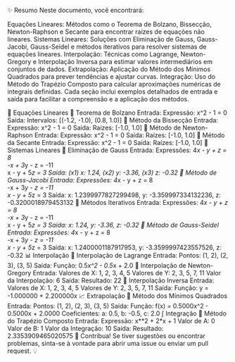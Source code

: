 ✨ Resumo
Neste documento, você encontrará:

Equações Lineares: Métodos como o Teorema de Bolzano, Bissecção, Newton-Raphson e Secante para encontrar raízes de equações não lineares.
Sistemas Lineares: Soluções com Eliminação de Gauss, Gauss-Jacobi, Gauss-Seidel e métodos iterativos para resolver sistemas de equações lineares.
Interpolação: Técnicas como Lagrange, Newton-Gregory e Interpolação Inversa para estimar valores intermediários em conjuntos de dados.
Extrapolação: Aplicação do Método dos Mínimos Quadrados para prever tendências e ajustar curvas.
Integração: Uso do Método do Trapézio Composto para calcular aproximações numéricas de integrais definidas.
Cada seção inclui exemplos detalhados de entrada e saída para facilitar a compreensão e a aplicação dos métodos.

📐 Equações Lineares
🔹 Teorema de Bolzano
Entrada:
Expressão: x^2 - 1 = 0
Saída:
Intervalos: [(-1.2, -1.0), (0.8, 1.0)]
🔹 Método da Bissecção
Entrada:
Expressão: x^2 - 1 = 0
Saída:
Raízes: [-1.0, 1.0]
🔹 Método de Newton-Raphson
Entrada:
Expressão: x^2 - 1 = 0
Saída:
Raízes: [-1.0, 1.0]
🔹 Método da Secante
Entrada:
Expressão: x^2 - 1 = 0
Saída:
Raízes: [-1.0, 1.0]
🧮 Sistemas Lineares
🔹 Eliminação de Gauss
Entrada:
Expressões:
4*x - y + z = 8  
-x + 3*y - z = -11  
x - y + 5*z = 3
Saída:
(x1) x: 1.24, (x2) y: -3.36, (x3) z: -0.32
🔹 Método de Gauss-Jacobi
Entrada:
Expressões:
4*x - y + z = 8  
-x + 3*y - z = -11  
x - y + 5*z = 3
Saída:
x: 1.2399977827299498, y: -3.359997334132236, z: -0.3200018979453132
🔹 Métodos Iterativos
Entrada:
Expressões:
4*x - y + z = 8  
-x + 3*y - z = -11  
x - y + 5*z = 3
Saída:
x: 1.24, y: -3.36, z: -0.32
🔹 Método de Gauss-Seidel
Entrada:
Expressões:
4*x - y + z = 8  
-x + 3*y - z = -11  
x - y + 5*z = 3
Saída:
x: 1.2400001187917953, y: -3.3599997423557526, z: -0.32
📊 Interpolação
🔹 Interpolação de Lagrange
Entrada:
Pontos: (1, 2), (2, 3), (3, 5)
Saída:
Função: 0.5*x^2 - 0.5*x + 2.0
🔹 Interpolação de Newton-Gregory
Entrada:
Valores de X: 1, 2, 3, 4, 5
Valores de Y: 2, 3, 5, 7, 11
Valor da Interpolação: 6
Saída:
Resultado: 22
🔹 Interpolação Inversa
Entrada:
Valores de X: 1, 2, 3, 4, 5
Valores de Y: 2, 3, 5, 7, 11
Saída:
Função: y = -1.000000 + 2.200000x
📈 Extrapolação
🔹 Método dos Mínimos Quadrados
Entrada:
Pontos: (1, 2), (2, 3), (3, 5)
Saída:
Função: f(x) = 0.5000x^2 - 0.5000x + 2.0000
Coeficientes: a: 0.5, b: -0.5, c: 2.0
∫ Integração
🔹 Método do Trapézio Composto
Entrada:
Expressão: x**2 + 2*x + 1
Valor de A: 0
Valor de B: 1
Valor da Integração: 10
Saída:
Resultado: 2.3353909465020575
🚀 Contribua!
Se tiver sugestões ou encontrar problemas, sinta-se à vontade para abrir uma issue ou enviar um pull request. 💡
